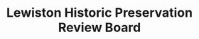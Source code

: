 ---
layout: repo
title: "Lewiston Historic Preservation Review Board"
id: 2859
permalink: repos/2859/
---